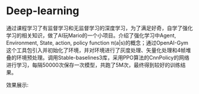 # Deep-learning
通过课程学习了有监督学习和无监督学习的深度学习，为了满足好奇，自学了强化学习的相关知识，做了AI玩Mario的一个小项目。介绍了强化学习中Agent, Environment, State, action, policy function π(a|s)的概念；通过OpenAI-Gym这个工具包引入并初始化了环境，并对环境进行了灰度处理、矢量化处理和4帧堆叠的环境预处理。调用Stable-baselines3库，采用PPO算法的CnnPolicy的网络进行学习，每隔50000次保存一次模型，共跑了5M次，最终得到较好的训练结果。

效果展示:

